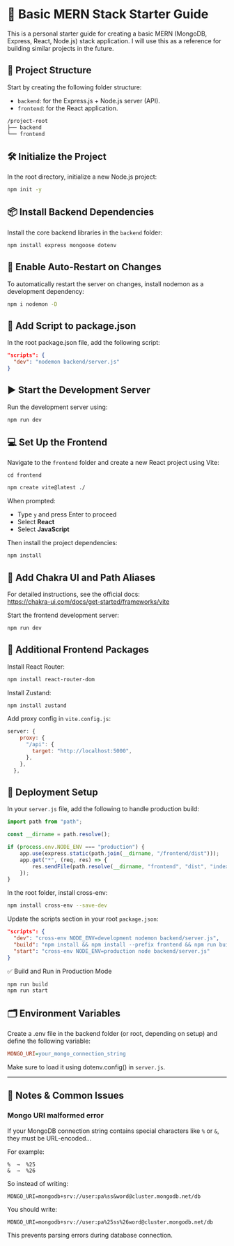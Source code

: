 # 🚀 Basic MERN Stack Starter Guide

This is a personal starter guide for creating a basic MERN (MongoDB, Express, React, Node.js) stack application. I will use this as a reference for building similar projects in the future.


## 📁 Project Structure

Start by creating the following folder structure:
- `backend`: for the Express.js + Node.js server (API).
- `frontend`: for the React application.

```txt
/project-root
├── backend
└── frontend
```

## 🛠️ Initialize the Project

In the root directory, initialize a new Node.js project:

```bash
npm init -y
```

## 📦 Install Backend Dependencies

Install the core backend libraries in the `backend` folder:

```bash
npm install express mongoose dotenv
```

## 🔄 Enable Auto-Restart on Changes

To automatically restart the server on changes, install nodemon as a development dependency:

```bash
npm i nodemon -D
```

## 📝 Add Script to package.json

In the root package.json file, add the following script:

```json
"scripts": {
  "dev": "nodemon backend/server.js"
}
```

## ▶️ Start the Development Server

Run the development server using:

```bash
npm run dev
```

## 💻 Set Up the Frontend

Navigate to the `frontend` folder and create a new React project using Vite:

```
cd frontend 
```

```bash
npm create vite@latest ./
```

When prompted:

- Type `y` and press Enter to proceed
- Select **React**
- Select **JavaScript**

Then install the project dependencies:

```bash
npm install
```

## 💅 Add Chakra UI and Path Aliases

For detailed instructions, see the official docs:  
https://chakra-ui.com/docs/get-started/frameworks/vite


Start the frontend development server:

```bash
npm run dev
```
## 🧩 Additional Frontend Packages

Install React Router:

```bash
npm install react-router-dom
```

Install Zustand:

```bash
npm install zustand
```

Add proxy config in `vite.config.js`:

```js
server: {
    proxy: {
      "/api": {
        target: "http://localhost:5000",
      },
    },
  },
```

## 🚀 Deployment Setup

In your `server.js` file, add the following to handle production build:

```js
import path from "path";

const __dirname = path.resolve();

if (process.env.NODE_ENV === "production") {
	app.use(express.static(path.join(__dirname, "/frontend/dist")));
	app.get("*", (req, res) => {
		res.sendFile(path.resolve(__dirname, "frontend", "dist", "index.html"));
	});
}
```

In the root folder, install cross-env:

```bash
npm install cross-env --save-dev
```

Update the scripts section in your root `package.json`:

```json
"scripts": {
  "dev": "cross-env NODE_ENV=development nodemon backend/server.js",
  "build": "npm install && npm install --prefix frontend && npm run build --prefix frontend",
  "start": "cross-env NODE_ENV=production node backend/server.js"
}
```

✅ Build and Run in Production Mode

```bash
npm run build
npm run start
```

## 🗂️ Environment Variables

Create a .env file in the backend folder (or root, depending on setup) and define the following variable:

```ini
MONGO_URI=your_mongo_connection_string
```

Make sure to load it using dotenv.config() in `server.js`.

---

## 📝 Notes & Common Issues

### Mongo URI malformed error

If your MongoDB connection string contains special characters like `%` or `&`, they must be URL-encoded...

For example:

```
%  →  %25  
&  →  %26
```

So instead of writing:

```
MONGO_URI=mongodb+srv://user:pa%ss&word@cluster.mongodb.net/db
```

You should write:

```
MONGO_URI=mongodb+srv://user:pa%25ss%26word@cluster.mongodb.net/db
```

This prevents parsing errors during database connection.



